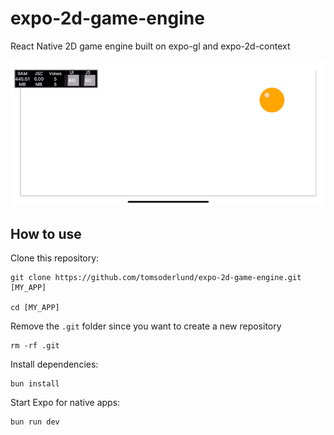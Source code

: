 # expo-2d-game-engine

React Native 2D game engine built on expo-gl and expo-2d-context

![expo-2d-game-engine demo on phone](docs/demo.gif)

## How to use

Clone this repository:

    git clone https://github.com/tomsoderlund/expo-2d-game-engine.git [MY_APP]
    
    cd [MY_APP]

Remove the `.git` folder since you want to create a new repository

    rm -rf .git

Install dependencies:

    bun install

Start Expo for native apps:

    bun run dev
